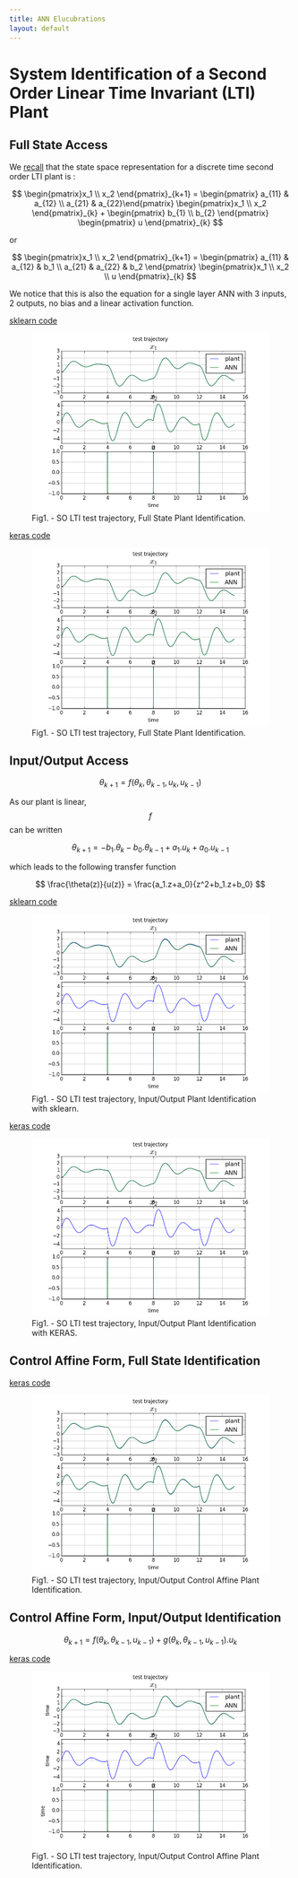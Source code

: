 ```yaml
---
title: ANN Elucubrations
layout: default
---
```

<script src="https://cdn.mathjax.org/mathjax/latest/MathJax.js?config=TeX-AMS-MML_HTMLorMML" type="text/javascript"></script>


# System Identification of a Second Order Linear Time Invariant (LTI) Plant 

## Full State Access

We [recall](plant__so_lti.html) that the state space representation for a discrete time second order LTI plant is :

$$
\begin{pmatrix}x_1 \\ x_2 \end{pmatrix}_{k+1} = 
\begin{pmatrix} a_{11} & a_{12} \\ a_{21} & a_{22}\end{pmatrix} \begin{pmatrix}x_1 \\ x_2 \end{pmatrix}_{k} +
\begin{pmatrix} b_{1} \\ b_{2} \end{pmatrix} \begin{pmatrix} u \end{pmatrix}_{k}
$$
 
 or

$$
\begin{pmatrix}x_1 \\ x_2 \end{pmatrix}_{k+1} = 
\begin{pmatrix} a_{11} & a_{12} & b_1 \\ a_{21} & a_{22} & b_2 \end{pmatrix} \begin{pmatrix}x_1 \\ x_2 \\ u \end{pmatrix}_{k}
$$
 
We notice that this is also the equation for a single layer ANN with 3 inputs, 2 outputs, no bias and a linear activation function.
 
[sklearn code](https://github.com/poine/ann_elucubrations/blob/master/src/plant_id__so_lti__fs__sklearn.py)
<figure>
  <img src="plots/plant_id__so_lti__fs__sklearn.png" alt="SO LTI test trajectory">
  <figcaption>Fig1. - SO LTI test trajectory, Full State Plant Identification.</figcaption>
</figure>


[keras code](https://github.com/poine/ann_elucubrations/blob/master/src/plant_id__so_lti__fs__keras.py)
<figure>
  <img src="plots/plant_id__so_lti__fs__keras.png" alt="SO LTI test trajectory">
  <figcaption>Fig1. - SO LTI test trajectory, Full State Plant Identification.</figcaption>
</figure>


## Input/Output Access


$$
\theta_{k+1} = f(\theta_k, \theta_{k-1}, u_k, u_{k-1})
$$

As our plant is linear, $$f$$ can be written

$$
\theta_{k+1} = -b_1.\theta_k -b_0.\theta_{k-1} + a_1.u_k + a_0.u_{k-1}
$$

which leads to the following transfer function

$$
\frac{\theta(z)}{u(z)} = \frac{a_1.z+a_0}{z^2+b_1.z+b_0}
$$


[sklearn code](https://github.com/poine/ann_elucubrations/blob/master/src/plant_id__so_lti__io__sklearn.py)

<figure>
  <img src="plots/plant_id__so_lti__io__sklearn.png" alt="SO LTI test trajectory">
  <figcaption>Fig1. - SO LTI test trajectory, Input/Output Plant Identification with sklearn.</figcaption>
</figure>

[keras code](https://github.com/poine/ann_elucubrations/blob/master/src/plant_id__so_lti__io__keras.py)

<figure>
  <img src="plots/plant_id__so_lti__io__keras.png" alt="SO LTI test trajectory">
  <figcaption>Fig1. - SO LTI test trajectory, Input/Output Plant Identification with KERAS.</figcaption>
</figure>

## <a name="ctaf_fs"></a> Control Affine Form, Full State Identification

[keras code](https://github.com/poine/ann_elucubrations/blob/master/src/plant_id__so_lti__ctaf_fs__sklearn.py)

<figure>
  <img src="plots/plant_id__so_lti__ctaf_fs__keras.png" alt="SO LTI test trajectory">
  <figcaption>Fig1. - SO LTI test trajectory, Input/Output Control Affine Plant Identification.</figcaption>
</figure>


## <a name="ctaf_io"></a> Control Affine Form, Input/Output Identification

$$
\theta_{k+1} = f(\theta_k, \theta_{k-1}, u_{k-1}) + g(\theta_k, \theta_{k-1}, u_{k-1}).u_k
$$

[keras code](https://github.com/poine/ann_elucubrations/blob/master/src/plant_id__so_lti__ctaf__sklearn.py)

<figure>
  <img src="plots/plant_id__so_lti__ctaf__keras.png" alt="SO LTI test trajectory">
  <figcaption>Fig1. - SO LTI test trajectory, Input/Output Control Affine Plant Identification.</figcaption>
</figure>

